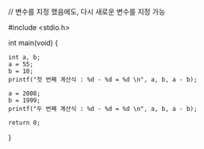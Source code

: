 // 변수를 지정 했음에도, 다시 새로운 변수를 지정 가능

#include <stdio.h>

int main(void) {
	
	int a, b; 
	a = 55;
	b = 10;
	printf("첫 번째 계산식 : %d - %d = %d \n", a, b, a - b);

	a = 2008;
	b = 1999;
	printf("두 번째 계산식 : %d - %d = %d \n", a, b, a - b);

	return 0;
}
